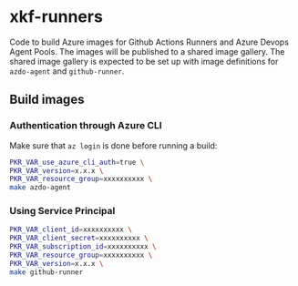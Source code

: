 # xkf-runners

Code to build Azure images for Github Actions Runners and Azure Devops Agent Pools. The images will be published
to a shared image gallery. The shared image gallery is expected to be set up with image definitions for `azdo-agent`
and `github-runner`.

## Build images

### Authentication through Azure CLI

Make sure that `az login` is done before running a build:

```Bash
PKR_VAR_use_azure_cli_auth=true \
PKR_VAR_version=x.x.x \
PKR_VAR_resource_group=xxxxxxxxxx \
make azdo-agent
```

### Using Service Principal

```Bash
PKR_VAR_client_id=xxxxxxxxxx \
PKR_VAR_client_secret=xxxxxxxxxx \
PKR_VAR_subscription_id=xxxxxxxxxx \
PKR_VAR_resource_group=xxxxxxxxxx \
PKR_VAR_version=x.x.x \
make github-runner
```
